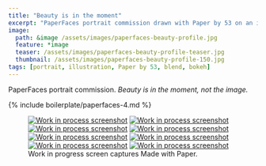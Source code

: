 ```yaml
---
title: "Beauty is in the moment"
excerpt: "PaperFaces portrait commission drawn with Paper by 53 on an iPad."
image: 
  path: &image /assets/images/paperfaces-beauty-profile.jpg 
  feature: *image
  teaser: /assets/images/paperfaces-beauty-profile-teaser.jpg
  thumbnail: /assets/images/paperfaces-beauty-profile-150.jpg
tags: [portrait, illustration, Paper by 53, blend, bokeh]
---
```


PaperFaces portrait commission. *Beauty is in the moment, not the image.*

{% include boilerplate/paperfaces-4.md %}

<figure class="third">
  <a href="{{ site.url }}/assets/images/paperfaces-beauty-profile-process-1-lg.jpg"><img src="{{ site.url }}/assets/images/paperfaces-beauty-profile-process-1-600.jpg" alt="Work in process screenshot"></a>
  <a href="{{ site.url }}/assets/images/paperfaces-beauty-profile-process-2-lg.jpg"><img src="{{ site.url }}/assets/images/paperfaces-beauty-profile-process-2-600.jpg" alt="Work in process screenshot"></a>
  <a href="{{ site.url }}/assets/images/paperfaces-beauty-profile-process-3-lg.jpg"><img src="{{ site.url }}/assets/images/paperfaces-beauty-profile-process-3-600.jpg" alt="Work in process screenshot"></a>
  <a href="{{ site.url }}/assets/images/paperfaces-beauty-profile-process-4-lg.jpg"><img src="{{ site.url }}/assets/images/paperfaces-beauty-profile-process-4-600.jpg" alt="Work in process screenshot"></a>
  <a href="{{ site.url }}/assets/images/paperfaces-beauty-profile-process-5-lg.jpg"><img src="{{ site.url }}/assets/images/paperfaces-beauty-profile-process-5-600.jpg" alt="Work in process screenshot"></a>
  <a href="{{ site.url }}/assets/images/paperfaces-beauty-profile-process-6-lg.jpg"><img src="{{ site.url }}/assets/images/paperfaces-beauty-profile-process-6-600.jpg" alt="Work in process screenshot"></a>
  <a href="{{ site.url }}/assets/images/paperfaces-beauty-profile-process-7-lg.jpg"><img src="{{ site.url }}/assets/images/paperfaces-beauty-profile-process-7-600.jpg" alt="Work in process screenshot"></a>
  <a href="{{ site.url }}/assets/images/paperfaces-beauty-profile-process-8-lg.jpg"><img src="{{ site.url }}/assets/images/paperfaces-beauty-profile-process-8-600.jpg" alt="Work in process screenshot"></a>
  <figcaption>Work in progress screen captures Made with Paper.</figcaption>
</figure>
